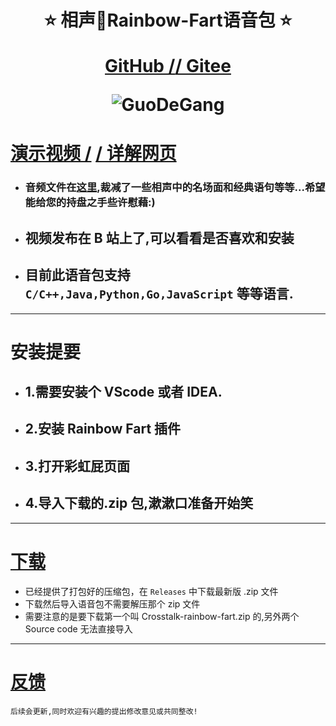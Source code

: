 <!--
 * @Author: Weidows
 * @Date: 2020-07-02 10:44:33
 * @LastEditors: Weidows
 * @LastEditTime: 2020-11-28 18:02:29
 * @FilePath: \Repo\Crosstalk-rainbow-fart\README.md
-->
<h1 align="center">
 ⭐️ 相声🌈Rainbow-Fart语音包 ⭐️

[GitHub /](https://github.com/Weidows/Crosstalk-rainbow-fart)[/ Gitee](https://gitee.com/Weidows/Crosstalk-rainbow-fart)

![GuoDeGang](https://cdn.jsdelivr.net/gh/Weidows/Crosstalk-rainbow-fart/image/dark.jpg)

</h1>

# [演示视频 /](https://www.bilibili.com/video/BV1bi4y1G7kb) [/ 详解网页](https://weidows.gitee.io/categories/Crosstalk-rainbow-fart)

- ### 音频文件在[这里](https://gitee.com/Weidows/Crosstalk-rainbow-fart/tree/master/Crosstalk),裁减了一些相声中的名场面和经典语句等等...希望能给您的持盘之手些许慰藉:)
- ## 视频发布在 B 站上了,可以看看是否喜欢和安装
- ## 目前此语音包支持 `C/C++,Java,Python,Go,JavaScript` 等等语言.

---

# 安装提要

- ## 1.需要安装个 VScode 或者 IDEA.
- ## 2.安装 Rainbow Fart 插件
- ## 3.打开彩虹屁页面
- ## 4.导入下载的.zip 包,漱漱口准备开始笑

---

# [下载](https://gitee.com/Weidows/Crosstalk-rainbow-fart/tags)

- 已经提供了打包好的压缩包，在 `Releases` 中下载最新版 .zip 文件
- 下载然后导入语音包不需要解压那个 zip 文件
- 需要注意的是要下载第一个叫 Crosstalk-rainbow-fart.zip 的,另外两个 Source code 无法直接导入

---

# [反馈](https://weidows.github.io/tags/about)

    后续会更新,同时欢迎有兴趣的提出修改意见或共同整改!
